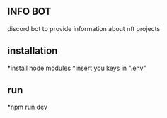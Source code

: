 ## INFO BOT
discord bot to provide information about nft projects
## installation
*install node modules
*insert you keys in ".env"

## run
*npm run dev

